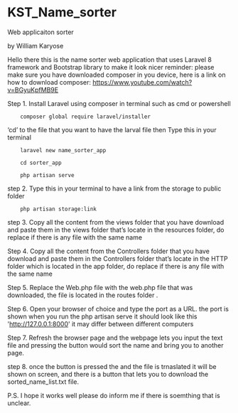 # KST_Name_sorter
Web applicaiton sorter

by William Karyose

Hello there this is the name sorter web application that uses Laravel 8 framework and Bootstrap library to make it look nicer
reminder: please make sure you have downloaded composer in you device, here is a link on how to download composer:
https://www.youtube.com/watch?v=BGyuKpfMB9E

Step 1.
Install Laravel using composer in terminal such as cmd or powershell

        composer global require laravel/installer

‘cd’ to the file that you want to have the larval file then
Type this in your terminal

        laravel new name_sorter_app

        cd sorter_app

        php artisan serve

step 2.
Type this in your terminal to have a link from the storage to public folder

        php artisan storage:link

step 3.
Copy all the content from the views folder that you have download and paste them in the views folder that’s locate in the resources folder,
do replace if there is any file with the same name

Step 4.
Copy all the content from the Controllers folder that you have download and paste them in the Controllers folder that’s locate in the HTTP folder which is located in the app folder, do replace if there is any file with the same name

Step 5.
Replace the Web.php file with the web.php file that was downloaded, the file is located in the routes folder .

Step 6.
Open your browser of choice and type the port as a URL. the port is shown when you run the php artisan serve it should look like this
'http://127.0.0.1:8000' it may differ between different computers

Step 7.
Refresh the browser page and the webpage lets you input the text file and pressing the button would sort the name and bring you to another page.

step 8.
once the button is pressed the and the file is trnaslated it will be shown on screen, and there is a button that lets you to download the sorted_name_list.txt file.

P.S.
I hope it works well please do inform me if there is soemthing that is unclear.
